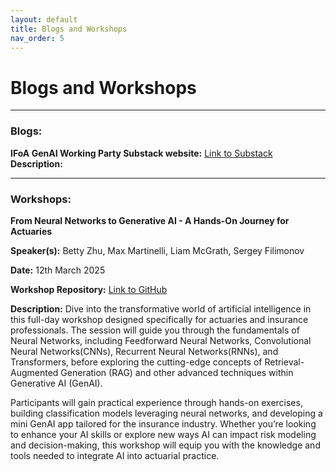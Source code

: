 ```yaml
---
layout: default
title: Blogs and Workshops
nav_order: 5
---
```


# Blogs and Workshops

---

### Blogs: 

**IFoA GenAI Working Party Substack website:**  [Link to Substack](https://ifoagenai.substack.com)
**Description:**

---
### Workshops:

**From Neural Networks to Generative AI - A Hands-On Journey for Actuaries**

**Speaker(s):** Betty Zhu, Max Martinelli, Liam McGrath, Sergey Filimonov

**Date:** 12th March 2025

**Workshop Repository:** [Link to GitHub](https://github.com/IFoA-GenAI-WP/2025-CAS-RPM-NN-GenAI-Workshop)

**Description:**
Dive into the transformative world of artificial intelligence in this full-day workshop designed specifically for actuaries and insurance professionals. The session will guide you through the fundamentals of Neural Networks, including Feedforward Neural Networks, Convolutional Neural Networks(CNNs), Recurrent Neural Networks(RNNs), and Transformers, before exploring the cutting-edge concepts of Retrieval-Augmented Generation (RAG) and other advanced techniques within Generative AI (GenAI).

Participants will gain practical experience through hands-on exercises, building classification models leveraging neural networks, and developing a mini GenAI app tailored for the insurance industry. Whether you’re looking to enhance your AI skills or explore new ways AI can impact risk modeling and decision-making, this workshop will equip you with the knowledge and tools needed to integrate AI into actuarial practice.
